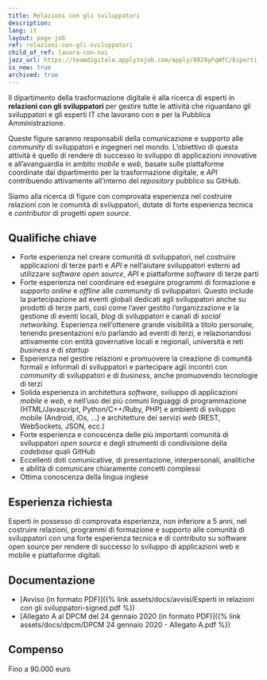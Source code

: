 ```yaml
---
title: Relazioni con gli sviluppatori
description:
lang: it
layout: page-job
ref: relazioni-con-gli-sviluppatori
child_of_ref: lavora-con-noi
jazz_url: https://teamdigitale.applytojob.com/apply/8029yFqWfC/Esperti-In-Relazioni-Con-Gli-Sviluppatori.html
is_new: true
archived: true
---
```


Il dipartimento della trasformazione digitale è alla ricerca di esperti
in **relazioni con gli sviluppatori** per gestire tutte le attività che
riguardano gli sviluppatori e gli esperti IT che lavorano con e per la
Pubblica Amministrazione.

Queste figure saranno responsabili della comunicazione e supporto alle
*community* di sviluppatori e ingegneri nel mondo. L’obiettivo di questa
attività è quello di rendere di successo lo sviluppo di applicazioni
innovative e all’avanguardia in ambito *mobile* e *web*, basate sulle
piattaforme coordinate dal dipartimento per la trasformazione digitale,
e *API* contribuendo attivamente all’interno del *repository* pubblico
su GitHub.

Siamo alla ricerca di figure con comprovata esperienza nel costruire
relazioni con le comunità di sviluppatori, dotate di forte esperienza
tecnica e *contributor* di progetti *open source*.

## Qualifiche chiave

-   Forte esperienza nel creare comunità di sviluppatori, nel costruire
    applicazioni di terze parti e *API* e nell’aiutare sviluppatori
    esterni ad utilizzare *software open source*, *API* e piattaforme
    *software* di terze parti
-   Forte esperienza nel coordinare ed eseguire programmi di formazione
    e supporto *online* e *offline* alle *community* di sviluppatori.
    Questo include la partecipazione ad eventi globali dedicati agli
    sviluppatori anche su prodotti di terze parti, così come l’aver
    gestito l’organizzazione e la gestione di eventi locali, *blog* di
    sviluppatori e canali di *social* *networking*. Esperienza
    nell’ottenere grande visibilità a titolo personale, tenendo
    presentazioni e/o parlando ad eventi di terzi, e relazionandosi
    attivamente con entità governative locali e regionali, università e
    reti *business* e di *startup*
-   Esperienza nel gestire relazioni e promuovere la creazione di
    comunità formali e informali di sviluppatori e partecipare agli
    incontri con *community* di sviluppatori e di *business*, anche
    promuovendo tecnologie di terzi
-   Solida esperienza in architettura *software*, sviluppo di
    applicazioni *mobile* e *web*, e nell’uso dei più comuni linguaggi
    di programmazione (HTML/Javascript, Python/C++/Ruby, PHP) e ambienti
    di sviluppo mobile (Android, iOs, …) e architetture dei servizi
    *web* (REST, WebSockets, JSON, ecc.)
-   Forte esperienza e conoscenza delle più importanti comunità di
    sviluppatori *open source* e degli strumenti di condivisione della
    *codebase* quali GitHub
-   Eccellenti doti comunicative, di presentazione, interpersonali,
    analitiche e abilità di comunicare chiaramente concetti complessi
-   Ottima conoscenza della lingua inglese

## Esperienza richiesta

Esperti in possesso di comprovata esperienza, non inferiore a 5 anni, nel costruire relazioni,
programmi di formazione e supporto alle comunità di sviluppatori con una forte esperienza
tecnica e di contributo su software open source per rendere di successo lo sviluppo di
applicazioni web e mobile e piattaforme digitali.

## Documentazione

- [Avviso (in formato PDF)]({% link assets/docs/avvisi/Esperti in relazioni con gli sviluppatori-signed.pdf %})
- [Allegato A al DPCM del 24 gennaio 2020 (in formato PDF)]({% link assets/docs/dpcm/DPCM 24 gennaio 2020 - Allegato A.pdf %})

## Compenso

Fino a 90.000 euro
